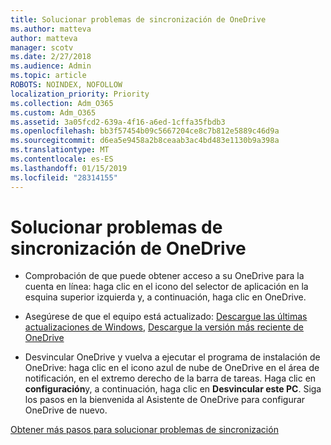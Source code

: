 ```yaml
---
title: Solucionar problemas de sincronización de OneDrive
ms.author: matteva
author: matteva
manager: scotv
ms.date: 2/27/2018
ms.audience: Admin
ms.topic: article
ROBOTS: NOINDEX, NOFOLLOW
localization_priority: Priority
ms.collection: Adm_O365
ms.custom: Adm_O365
ms.assetid: 3a05fcd2-639a-4f16-a6ed-1cffa35fbdb3
ms.openlocfilehash: bb3f57454b09c5667204ce8c7b812e5889c46d9a
ms.sourcegitcommit: d6ea5e9458a2b8ceaab3ac4bd483e1130b9a398a
ms.translationtype: MT
ms.contentlocale: es-ES
ms.lasthandoff: 01/15/2019
ms.locfileid: "28314155"
---
```

# <a name="fix-onedrive-sync-problems"></a>Solucionar problemas de sincronización de OneDrive

- Comprobación de que puede obtener acceso a su OneDrive para la cuenta en línea: haga clic en el icono del selector de aplicación en la esquina superior izquierda y, a continuación, haga clic en OneDrive.
    
- Asegúrese de que el equipo está actualizado: [Descargue las últimas actualizaciones de Windows](http://go.microsoft.com/fwlink/p/?LinkId=825773), [Descargue la versión más reciente de OneDrive](https://go.microsoft.com/fwlink/p/?linkid=844652)
    
- Desvincular OneDrive y vuelva a ejecutar el programa de instalación de OneDrive: haga clic en el icono azul de nube de OneDrive en el área de notificación, en el extremo derecho de la barra de tareas. Haga clic en **configuración**y, a continuación, haga clic en **Desvincular este PC**. Siga los pasos en la bienvenida al Asistente de OneDrive para configurar OneDrive de nuevo.
    
[Obtener más pasos para solucionar problemas de sincronización](https://go.microsoft.com/fwlink/?linkid=866431)
  

